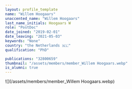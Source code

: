 ```yaml
---
layout: profile_template
name: "Willem Hoogaars"
unaccented_name: "Willem Hoogaars"
last_name_initials: Hoogaars W
role: "PostDoc"
date_joined: "2019-02-01"
date_leaving: "2021-05-03"
keywords: "None"
country: "the Netherlands 🇳🇱"
qualification: "PhD"

publications: "32800659"
thumbnail: "/assets/members/member_Willem Hoogaars.webp"
is_alumni: true
---
```


 ![](/assets/members/member_Willem Hoogaars.webp)

 